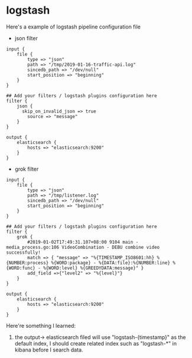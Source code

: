# logstash

Here's a example of logstash pipeline configuration file

- json filter

```
input {
	file {
		type => "json"
		path => "/tmp/2019-01-16-traffic-api.log"
		sincedb_path => "/dev/null"
		start_position => "beginning"
	}
}

## Add your filters / logstash plugins configuration here
filter {
	json {
	  skip_on_invalid_json => true
		source => "message"
	}
}

output {
	elasticsearch {
		hosts => "elasticsearch:9200"
	}
}
```

- grok filter

```
input {
	file {
		type => "json"
		path => "/tmp/listener.log"
		sincedb_path => "/dev/null"
		start_position => "beginning"
	}
}

## Add your filters / logstash plugins configuration here
filter {
	grok {
		#2019-01-02T17:49:31.107+08:00 9104 main - media_process.go:106 VideoCombination - DEBU combine video successfully!
		match => { "message" => "%{TIMESTAMP_ISO8601:hh} %{NUMBER:process} %{WORD:package} - %{DATA:file}:%{NUMBER:line} %{WORD:func} - %{WORD:level} %{GREEDYDATA:message}" }
		add_field =>{"level2" => "%{level}"}
	}
}

output {
	elasticsearch {
		hosts => "elasticsearch:9200"
	}
}
```

Here're something I learned:

1. the output-> elasticsearch filed will use "logstash-{timestamp}" as the default index, I should create related index such as "logstash-*" in kibana before I search data.
